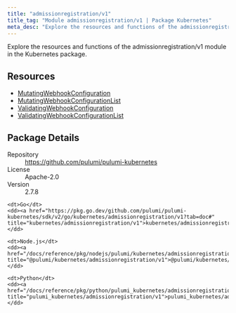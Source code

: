 ```yaml
---
title: "admissionregistration/v1"
title_tag: "Module admissionregistration/v1 | Package Kubernetes"
meta_desc: "Explore the resources and functions of the admissionregistration/v1 module in the Kubernetes package."
---
```


<!-- WARNING: this file was generated by Pulumi Docs Generator. -->
<!-- Do not edit by hand unless you're certain you know what you are doing! -->

Explore the resources and functions of the admissionregistration/v1 module in the Kubernetes package.

<h2 id="resources">Resources</h2>
<ul class="api">
    <li><a href="mutatingwebhookconfiguration" title="MutatingWebhookConfiguration"><span class="symbol resource"></span>MutatingWebhookConfiguration</a></li>
    <li><a href="mutatingwebhookconfigurationlist" title="MutatingWebhookConfigurationList"><span class="symbol resource"></span>MutatingWebhookConfigurationList</a></li>
    <li><a href="validatingwebhookconfiguration" title="ValidatingWebhookConfiguration"><span class="symbol resource"></span>ValidatingWebhookConfiguration</a></li>
    <li><a href="validatingwebhookconfigurationlist" title="ValidatingWebhookConfigurationList"><span class="symbol resource"></span>ValidatingWebhookConfigurationList</a></li>
</ul>

<h2 id="package-details">Package Details</h2>
<dl class="package-details">
	<dt>Repository</dt>
	<dd><a href="https://github.com/pulumi/pulumi-kubernetes">https://github.com/pulumi/pulumi-kubernetes</a></dd>
	<dt>License</dt>
	<dd>Apache-2.0</dd>
	<dt>Version</dt>
	<dd>2.7.8</dd>
</dl>



<dl class="tabular">

    <dt>Go</dt>
    <dd><a href="https://pkg.go.dev/github.com/pulumi/pulumi-kubernetes/sdk/v2/go/kubernetes/admissionregistration/v1?tab=doc#" title="kubernetes/admissionregistration/v1">kubernetes/admissionregistration/v1</a></dd>

    <dt>Node.js</dt>
    <dd><a href="/docs/reference/pkg/nodejs/pulumi/kubernetes/admissionregistration/v1/#" title="@pulumi/kubernetes/admissionregistration/v1">@pulumi/kubernetes/admissionregistration/v1</a></dd>

    <dt>Python</dt>
    <dd><a href="/docs/reference/pkg/python/pulumi_kubernetes/admissionregistration/v1" title="pulumi_kubernetes/admissionregistration/v1">pulumi_kubernetes/admissionregistration/v1</a></dd>

</dl>


